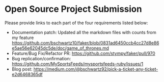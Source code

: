 # Open Source Project Submission

Please provide links to each part of the four requirements listed below:

* Documentation patch: Updated all the markdown files with counts from my feature  https://github.com/bschwartz10/faker/blob/0831ad6450ccb4cc27d8e86e5ae56e62045dc5de/doc/game_of_thrones.md
* Feature/Bug Fix/Refactor PR: https://github.com/stympy/faker/pull/970
* Bug replication/confirmation: https://github.com/MySportsFeeds/mysportsfeeds-ruby/issues/1
* Blog post: https://medium.com/@bschwartz92/pick-a-ticket-any-ticket-e2d6468365df
